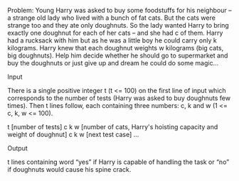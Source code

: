 Problem: Young Harry was asked to buy some foodstuffs for his neighbour – a strange old lady who lived with a bunch of fat cats. But the cats were strange too and they ate only doughnuts. So the lady wanted Harry to bring exactly one doughnut for each of her cats – and she had c of them. Harry had a rucksack with him but as he was a little boy he could carry only k kilograms. Harry knew that each doughnut weights w kilograms (big cats, big doughnuts). Help him decide whether he should go to supermarket and buy the doughnuts or just give up and dream he could do some magic...

Input

There is a single positive integer t (t <= 100) on the first line of input which corresponds to the number of tests (Harry was asked to buy doughnuts few times). Then t lines follow, each containing three numbers: c, k and w (1 <= c, k, w <= 100). 

t [number of tests]
c k w [number of cats, Harry's hoisting capacity and weight of doughnut]
c k w [next test case]
...

Output

t lines containing word “yes” if Harry is capable of handling the task or “no” if doughnuts would cause his spine crack.
